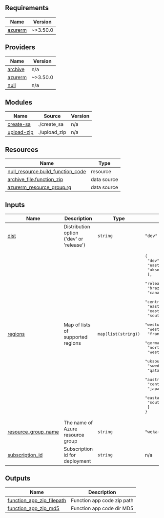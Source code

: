 <!-- BEGIN_TF_DOCS -->
## Requirements

| Name | Version |
|------|---------|
| <a name="requirement_azurerm"></a> [azurerm](#requirement\_azurerm) | ~>3.50.0 |

## Providers

| Name | Version |
|------|---------|
| <a name="provider_archive"></a> [archive](#provider\_archive) | n/a |
| <a name="provider_azurerm"></a> [azurerm](#provider\_azurerm) | ~>3.50.0 |
| <a name="provider_null"></a> [null](#provider\_null) | n/a |

## Modules

| Name | Source | Version |
|------|--------|---------|
| <a name="module_create-sa"></a> [create-sa](#module\_create-sa) | ./create_sa | n/a |
| <a name="module_upload-zip"></a> [upload-zip](#module\_upload-zip) | ./upload_zip | n/a |

## Resources

| Name | Type |
|------|------|
| [null_resource.build_function_code](https://registry.terraform.io/providers/hashicorp/null/latest/docs/resources/resource) | resource |
| [archive_file.function_zip](https://registry.terraform.io/providers/hashicorp/archive/latest/docs/data-sources/file) | data source |
| [azurerm_resource_group.rg](https://registry.terraform.io/providers/hashicorp/azurerm/latest/docs/data-sources/resource_group) | data source |

## Inputs

| Name | Description | Type | Default | Required |
|------|-------------|------|---------|:--------:|
| <a name="input_dist"></a> [dist](#input\_dist) | Distribution option ('dev' or 'release') | `string` | `"dev"` | no |
| <a name="input_regions"></a> [regions](#input\_regions) | Map of lists of supported regions | `map(list(string))` | <pre>{<br>  "dev": [<br>    "eastus",<br>    "uksouth"<br>  ],<br>  "release": [<br>    "brazilsouth",<br>    "canadacentral",<br>    "centralus",<br>    "eastus",<br>    "eastus2",<br>    "southcentralus",<br>    "westus2",<br>    "westus3",<br>    "francecentral",<br>    "germanywestcentral",<br>    "northeurope",<br>    "westeurope",<br>    "uksouth",<br>    "swedencentral",<br>    "qatarcentral",<br>    "australiaeast",<br>    "centralindia",<br>    "japaneast",<br>    "eastasia",<br>    "southeastasia"<br>  ]<br>}</pre> | no |
| <a name="input_resource_group_name"></a> [resource\_group\_name](#input\_resource\_group\_name) | The name of Azure resource group | `string` | `"weka-tf-functions"` | no |
| <a name="input_subscription_id"></a> [subscription\_id](#input\_subscription\_id) | Subscription id for deployment | `string` | n/a | yes |

## Outputs

| Name | Description |
|------|-------------|
| <a name="output_function_app_zip_filepath"></a> [function\_app\_zip\_filepath](#output\_function\_app\_zip\_filepath) | Function app code zip path |
| <a name="output_function_app_zip_md5"></a> [function\_app\_zip\_md5](#output\_function\_app\_zip\_md5) | Function app code dir MD5 |
<!-- END_TF_DOCS -->